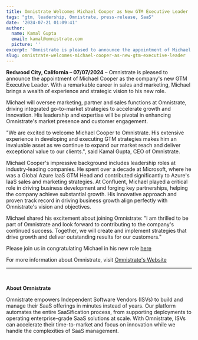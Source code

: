 ```yaml
---
title: Omnistrate Welcomes Michael Cooper as New GTM Executive Leader
tags: "gtm, leadership, Omnistrate, press-release, SaaS"
date: '2024-07-21 01:09:41'
author:
  name: Kamal Gupta
  email: kamal@omnistrate.com
  picture: ''
excerpt: 'Omnistrate is pleased to announce the appointment of Michael Cooper as the company''s new GTM Executive Leader.'
slug: omnistrate-welcomes-michael-cooper-as-new-gtm-executive-leader
---
```


**Redwood City, California – 07/07/2024**  – Omnistrate is pleased to announce the appointment of Michael Cooper as the company's new GTM Executive Leader. With a remarkable career in sales and marketing, Michael brings a wealth of experience and strategic vision to his new role.

Michael will oversee marketing, partner and sales functions at Omnistrate, driving integrated go-to-market strategies to accelerate growth and innovation. His leadership and expertise will be pivotal in enhancing Omnistrate's market presence and customer engagement.

"We are excited to welcome Michael Cooper to Omnistrate. His extensive experience in developing and executing GTM strategies makes him an invaluable asset as we continue to expand our market reach and deliver exceptional value to our clients.", said Kamal Gupta, CEO of Omnistrate.

Michael Cooper's impressive background includes leadership roles at industry-leading companies. He spent over a decade at Microsoft, where he was a Global Azure IaaS GTM Head and contributed significantly to Azure's IaaS sales and marketing strategies. At Confluent, Michael played a critical role in driving business development and forging key partnerships, helping the company achieve substantial growth. His innovative approach and proven track record in driving business growth align perfectly with Omnistrate's vision and objectives.

Michael shared his excitement about joining Omnistrate: "I am thrilled to be part of Omnistrate and look forward to contributing to the company's continued success. Together, we will create and implement strategies that drive growth and deliver outstanding results for our customers."

Please join us in congratulating Michael in his new role [here][1]

For more information about Omnistrate, visit [Omnistrate's Website][2]

   --------------------------------------------------------------------------------------------------------------------
<br>


**About Omnistrate**

Omnistrate empowers Independent Software Vendors (ISVs) to build and manage their SaaS offerings in minutes instead of years. Our platform automates the entire SaaSification process, from supporting deployments to operating enterprise-grade SaaS solutions at scale. With Omnistrate, ISVs can accelerate their time-to-market and focus on innovation while we handle the complexities of SaaS management.


  [1]: https://www.linkedin.com/posts/kkgupta2_gtm-leadership-saas-activity-7218092785751490560-WAYf
  [2]: https://omnistrate.com
